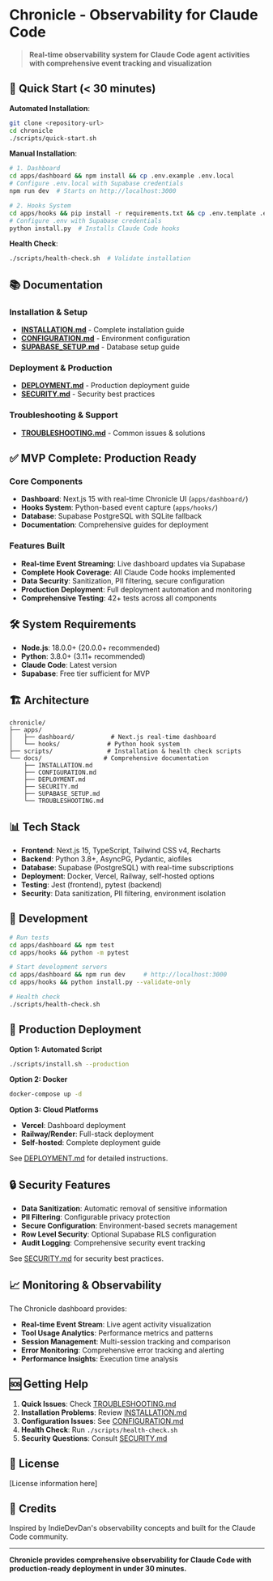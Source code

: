 # Chronicle - Observability for Claude Code

> **Real-time observability system for Claude Code agent activities with comprehensive event tracking and visualization**

## 🚀 Quick Start (< 30 minutes)

**Automated Installation**:
```bash
git clone <repository-url>
cd chronicle
./scripts/quick-start.sh
```

**Manual Installation**:
```bash
# 1. Dashboard
cd apps/dashboard && npm install && cp .env.example .env.local
# Configure .env.local with Supabase credentials
npm run dev  # Starts on http://localhost:3000

# 2. Hooks System  
cd apps/hooks && pip install -r requirements.txt && cp .env.template .env
# Configure .env with Supabase credentials
python install.py  # Installs Claude Code hooks
```

**Health Check**:
```bash
./scripts/health-check.sh  # Validate installation
```

## 📚 Documentation

### Installation & Setup
- **[INSTALLATION.md](./INSTALLATION.md)** - Complete installation guide
- **[CONFIGURATION.md](./CONFIGURATION.md)** - Environment configuration
- **[SUPABASE_SETUP.md](./SUPABASE_SETUP.md)** - Database setup guide

### Deployment & Production
- **[DEPLOYMENT.md](./DEPLOYMENT.md)** - Production deployment guide
- **[SECURITY.md](./SECURITY.md)** - Security best practices

### Troubleshooting & Support
- **[TROUBLESHOOTING.md](./TROUBLESHOOTING.md)** - Common issues & solutions

## ✅ MVP Complete: Production Ready

### Core Components
- **Dashboard**: Next.js 15 with real-time Chronicle UI (`apps/dashboard/`)
- **Hooks System**: Python-based event capture (`apps/hooks/`)
- **Database**: Supabase PostgreSQL with SQLite fallback
- **Documentation**: Comprehensive guides for deployment

### Features Built
- **Real-time Event Streaming**: Live dashboard updates via Supabase
- **Complete Hook Coverage**: All Claude Code hooks implemented
- **Data Security**: Sanitization, PII filtering, secure configuration
- **Production Deployment**: Full deployment automation and monitoring
- **Comprehensive Testing**: 42+ tests across all components

## 🛠 System Requirements

- **Node.js**: 18.0.0+ (20.0.0+ recommended)
- **Python**: 3.8.0+ (3.11+ recommended)
- **Claude Code**: Latest version
- **Supabase**: Free tier sufficient for MVP

## 🏗 Architecture

```
chronicle/
├── apps/
│   ├── dashboard/          # Next.js real-time dashboard
│   └── hooks/             # Python hook system
├── scripts/               # Installation & health check scripts
└── docs/                 # Comprehensive documentation
    ├── INSTALLATION.md
    ├── CONFIGURATION.md
    ├── DEPLOYMENT.md
    ├── SECURITY.md
    ├── SUPABASE_SETUP.md
    └── TROUBLESHOOTING.md
```

## 📊 Tech Stack

- **Frontend**: Next.js 15, TypeScript, Tailwind CSS v4, Recharts
- **Backend**: Python 3.8+, AsyncPG, Pydantic, aiofiles
- **Database**: Supabase (PostgreSQL) with real-time subscriptions
- **Deployment**: Docker, Vercel, Railway, self-hosted options
- **Testing**: Jest (frontend), pytest (backend)
- **Security**: Data sanitization, PII filtering, environment isolation

## 🔧 Development

```bash
# Run tests
cd apps/dashboard && npm test
cd apps/hooks && python -m pytest

# Start development servers
cd apps/dashboard && npm run dev     # http://localhost:3000
cd apps/hooks && python install.py --validate-only

# Health check
./scripts/health-check.sh
```

## 🚢 Production Deployment

**Option 1: Automated Script**
```bash
./scripts/install.sh --production
```

**Option 2: Docker**
```bash
docker-compose up -d
```

**Option 3: Cloud Platforms**
- **Vercel**: Dashboard deployment
- **Railway/Render**: Full-stack deployment
- **Self-hosted**: Complete deployment guide

See [DEPLOYMENT.md](./DEPLOYMENT.md) for detailed instructions.

## 🔒 Security Features

- **Data Sanitization**: Automatic removal of sensitive information
- **PII Filtering**: Configurable privacy protection
- **Secure Configuration**: Environment-based secrets management
- **Row Level Security**: Optional Supabase RLS configuration
- **Audit Logging**: Comprehensive security event tracking

See [SECURITY.md](./SECURITY.md) for security best practices.

## 📈 Monitoring & Observability

The Chronicle dashboard provides:
- **Real-time Event Stream**: Live agent activity visualization
- **Tool Usage Analytics**: Performance metrics and patterns
- **Session Management**: Multi-session tracking and comparison
- **Error Monitoring**: Comprehensive error tracking and alerting
- **Performance Insights**: Execution time analysis

## 🆘 Getting Help

1. **Quick Issues**: Check [TROUBLESHOOTING.md](./TROUBLESHOOTING.md)
2. **Installation Problems**: Review [INSTALLATION.md](./INSTALLATION.md)
3. **Configuration Issues**: See [CONFIGURATION.md](./CONFIGURATION.md)
4. **Health Check**: Run `./scripts/health-check.sh`
5. **Security Questions**: Consult [SECURITY.md](./SECURITY.md)

## 📄 License

[License information here]

## 🙏 Credits

Inspired by IndieDevDan's observability concepts and built for the Claude Code community.

---

**Chronicle provides comprehensive observability for Claude Code with production-ready deployment in under 30 minutes.**